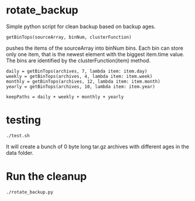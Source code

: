 # rotate_backup
Simple python script for clean backup based on backup ages.

    getBinTops(sourceArray, binNum, clusterFunction)

pushes the items of the sourceArray into binNum bins.
Each bin can store only one item, that is the newest element with the biggest item.time value.
The bins are identified by the clusterFunction(item) method.


    daily = getBinTops(archives, 7, lambda item: item.day)
    weekly = getBinTops(archives, 4, lambda item: item.week)
    monthly = getBinTops(archives, 12, lambda item: item.month)
    yearly = getBinTops(archives, 10, lambda item: item.year)

    keepPaths = daily + weekly + monthly + yearly


# testing
    ./test.sh
It will create a bunch of 0 byte long tar.gz archives with different ages in the data folder.

# Run the cleanup
    ./rotate_backup.py
